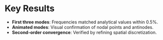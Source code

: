 # Key Results

- **First three modes**: Frequencies matched analytical values within 0.5%.  
- **Animated modes**: Visual confirmation of nodal points and antinodes.  
- **Second-order convergence**: Verified by refining spatial discretization.
